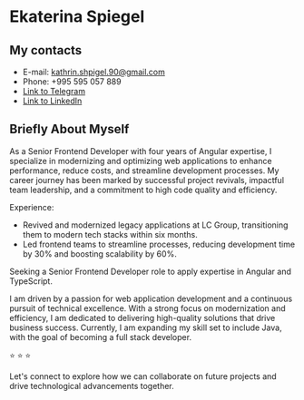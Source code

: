 # Ekaterina Spiegel

## **My contacts**

* E-mail: kathrin.shpigel.90@gmail.com
* Phone: +995 595 057 889
* [Link to Telegram](https://t.me/SpiegelEkaterina)
* [Link to LinkedIn](https://www.linkedin.com/in/ekaterina-shpigel/)

## __Briefly About Myself__

As a Senior Frontend Developer with four years of Angular expertise, I specialize in modernizing and optimizing web applications to enhance performance, reduce costs, and streamline development processes. My career journey has been marked by successful project revivals, impactful team leadership, and a commitment to high code quality and efficiency.

Experience:
* Revived and modernized legacy applications at LC Group, transitioning them to modern tech stacks within six months.
* Led frontend teams to streamline processes, reducing development time by 30% and boosting scalability by 60%.

Seeking a Senior Frontend Developer role to apply expertise in Angular and TypeScript.

I am driven by a passion for web application development and a continuous pursuit of technical excellence. With a strong focus on modernization and efficiency, I am dedicated to delivering high-quality solutions that drive business success. Currently, I am expanding my skill set to include Java, with the goal of becoming a full stack developer.

⭐ ⭐ ⭐

Let's connect to explore how we can collaborate on future projects and drive technological advancements together.
